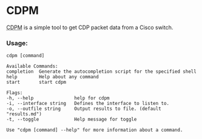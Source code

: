 # CDPM

<abbr title='Cisco Discovery Packet Monitor'>CDPM</abbr> is a simple tool to get CDP packet data from a Cisco switch. 

### Usage:
```
cdpm [command]

Available Commands:
completion  Generate the autocompletion script for the specified shell
help        Help about any command
start       start cdpm

Flags:
-h, --help               help for cdpm
-i, --interface string   Defines the interface to listen to.
-o, --outfile string     Output results to file. (default "results.md")
-t, --toggle             Help message for toggle

Use "cdpm [command] --help" for more information about a command.
```